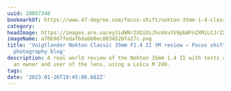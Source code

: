 ```yaml
---
uuid: 20057348
bookmarkOf: https://www.47-degree.com/focus-shift/nokton-35mm-1-4-classic-ii-review
category:
headImage: https://images.are.na/eyJidWNrZXQiOiJhcmVuYV9pbWFnZXMiLCJrZXkiOiIyMDA1NzM0OC9vcmlnaW5hbF9hNzBiOWQ3ZmVkYWZiZGFiYjBlYzg4MzQ1MjBmYTI3Yy5wbmciLCJlZGl0cyI6eyJyZXNpemUiOnsid2lkdGgiOjEyMDAsImhlaWdodCI6MTIwMCwiZml0IjoiaW5zaWRlIiwid2l0aG91dEVubGFyZ2VtZW50Ijp0cnVlfSwid2VicCI6eyJxdWFsaXR5Ijo5MH0sImpwZWciOnsicXVhbGl0eSI6OTB9LCJyb3RhdGUiOm51bGx9fQ==?bc=0
imageName: a70b9d7fedafbdabb0ec8834520fa27c.png
title: 'Voigtlander Nokton Classic 35mm F1.4 II VM review — Focus shift: a street
  photography blog'
description: A real world review of the Nokton 35mm 1.4 II with tests and images from
  an owner and user of the lens, using a Leica M 240.
tags:
date: '2023-01-26T19:45:06.682Z'
---
```

